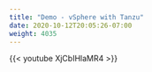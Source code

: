```yaml
---
title: "Demo - vSphere with Tanzu"
date: 2020-10-12T20:05:26-07:00
weight: 4035
---
```

{{< youtube XjCbIHlaMR4 >}}
